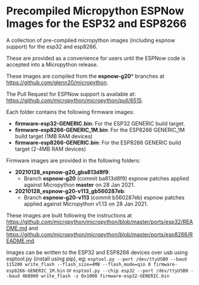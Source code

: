 # Precompiled Micropython ESPNow Images for the ESP32 and ESP8266
A collection of pre-compiled micropython images (including espnow support) for the esp32 and esp8266.

These are provided as a convenience for users until the ESPNow code is accepted into a Micropython release.

These images are compiled from the **espnow-g20*** branches at https://github.com/glenn20/micropython.

The Pull Request for ESPNow support is available at: https://github.com/micropython/micropython/pull/6515.

Each folder contains the following firmware images:
- **firmware-esp32-GENERIC.bin**: For the ESP32 GENERIC build target.
- **firmware-esp8266-GENERIC_1M.bin**: For the ESP8266 GENERIC_1M build target (1MB RAM devices)
- **firmware-esp8266-GENERIC.bin**: For the ESP8266 GENERIC build target (2-4MB RAM devices)

Firmware images are provided in the following folders:
- **20210128_espnow-g20_gba813d8f9**:
  - Branch **espnow-g20** (commit ba813d8f9) espnow patches applied against Micropython **master** on 28 Jan 2021.
- **20210128_espnow-g20-v113_gb560287eb**:
  - Branch **espnow-g20-v113** (commit b560287eb) espnow patches applied against Micropython v1.13 on 28 Jan 2021.

These images are built following the instructions at https://github.com/micropython/micropython/blob/master/ports/esp32/README.md and https://github.com/micropython/micropython/blob/master/ports/esp8266/README.md.

Images can be written to the ESP32 and ESP8266 devices over usb using esptool.py (install using pip), eg:
`
esptool.py --port /dev/ttyUSB0 --baud 115200 write_flash --flash_size=4MB --flash_mode=qio 0 firmware-esp8266-GENERIC_1M.bin
`
or
`
esptool.py --chip esp32 --port /dev/ttyUSB0 --baud 460800 write_flash -z 0x1000 firmware-esp32-GENERIC.bin
`
